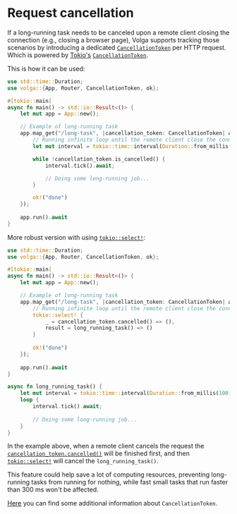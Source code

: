 # Request cancellation

If a long-running task needs to be canceled upon a remote client closing the connection (e.g., closing a browser page), Volga supports tracking those scenarios by introducing a dedicated [`CancellationToken`](https://docs.rs/volga/latest/volga/app/endpoints/args/cancellation_token/type.CancellationToken.html) per HTTP request. Which is powered by [Tokio's](https://tokio.rs/) [`CancellationToken`](https://docs.rs/tokio-util/0.7.13/tokio_util/sync/struct.CancellationToken.html).

This is how it can be used:

```rust
use std::time::Duration;
use volga::{App, Router, CancellationToken, ok};

#[tokio::main]
async fn main() -> std::io::Result<()> {
    let mut app = App::new();

    // Example of long-running task
    app.map_get("/long-task", |cancellation_token: CancellationToken| async move {       
        // Running infinite loop until the remote client close the connection
        let mut interval = tokio::time::interval(Duration::from_millis(1000));

        while !cancellation_token.is_cancelled() {
            interval.tick().await;

            // Doing some long-running job...
        }

        ok!("done")
    });
    
    app.run().await
}
```
More robust version with using [`tokio::select!`](https://docs.rs/tokio/latest/tokio/macro.select.html):
```rust
use std::time::Duration;
use volga::{App, Router, CancellationToken, ok};

#[tokio::main]
async fn main() -> std::io::Result<()> {
    let mut app = App::new();

    // Example of long-running task
    app.map_get("/long-task", |cancellation_token: CancellationToken| async move {
        // Running infinite loop until the remote client close the connection
        tokio::select! {
            _ = cancellation_token.cancelled() => (),
            result = long_running_task() => ()
        }
        
        ok!("done")
    });
    
    app.run().await
}

async fn long_running_task() {
    let mut interval = tokio::time::interval(Duration::from_millis(100));
    loop {
        interval.tick().await;
        
        // Doing some long-running job...
    }
}
```
In the example above, when a remote client cancels the request the [`cancellation_token.cancelled()`](https://docs.rs/tokio-util/0.7.13/tokio_util/sync/struct.CancellationToken.html#method.cancelled) will be finished first, and then [`tokio::select!`](https://docs.rs/tokio/latest/tokio/macro.select.html) will cancel the `long_running_task()`.

This feature could help save a lot of computing resources, preventing long-running tasks from running for nothing, while fast small tasks that run faster than 300 ms won't be affected.

[Here](https://docs.rs/tokio-util/latest/tokio_util/sync/struct.CancellationToken.html) you can find some additional information about `CancellationToken`.

